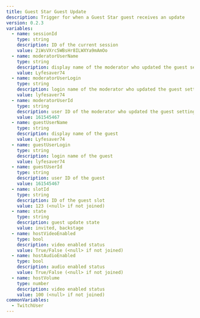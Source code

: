 ```yaml
---
title: Guest Star Guest Update
description: Trigger for when a Guest Star guest receives an update
version: 0.2.3
variables:
  - name: sessionId
    type: string
    description: ID of the current session
    value: 2iWsVXrc5WBsHr8ILWXYa9mAmOo
  - name: moderatorUserName
    type: string
    description: display name of the moderator who updated the guest settings
    value: Lyfesaver74
  - name: moderatorUserLogin
    type: string
    description: login name of the moderator who updated the guest settings
    value: lyfesaver74
  - name: moderatorUserId
    type: string
    description: user ID of the moderator who updated the guest settings
    value: 161545467
  - name: guestUserName
    type: string
    description: display name of the guest
    value: Lyfesaver74
  - name: guestUserLogin
    type: string
    description: login name of the guest
    value: lyfesaver74
  - name: guestUserId
    type: string
    description: user ID of the guest
    value: 161545467
  - name: slotId
    type: string
    description: ID of the guest slot
    value: 123 (<null> if not joined)
  - name: state
    type: string
    description: guest update state
    value: invited, backstage
  - name: hostVideoEnabled
    type: bool
    description: video enabled status
    value: True/False (<null> if not joined)
  - name: hostAudioEnabled
    type: bool
    description: audio enabled status
    value: True/False (<null> if not joined)
  - name: hostVolume
    type: number
    description: video enabled status
    value: 100 (<null> if not joined)
commonVariables:
  - TwitchUser
---
```

